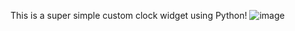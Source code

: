 This is a super simple custom clock widget using Python!
![image](https://github.com/user-attachments/assets/c719aa74-29ac-4028-8315-3f08916b3ecf)
